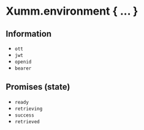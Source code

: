# Xumm.environment { ... }

## Information

* `ott`
* `jwt`
* `openid`
* `bearer`

## Promises (state)

* `ready`
* `retrieving`
* `success`
* `retrieved`
